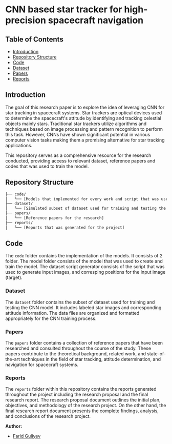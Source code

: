 # CNN based star tracker for high-precision spacecraft navigation

## Table of Contents

- [Introduction](#introduction)
- [Repository Structure](#repository-structure)
- [Code](#code)
- [Dataset](#dataset)
- [Papers](#papers)
- [Reports](#reports)

## Introduction

The goal of this research paper is to explore the idea of leveraging CNN for star tracking in spacecraft systems. Star trackers are optical devices used to determine the spacecraft's attitude by identifying and tracking celestial objects mainly stars. Traditional star trackers utilize algorithms and techniques based on image processing and pattern recognition to perform this task. However, CNNs have shown significant potential in various computer vision tasks making them a promising alternative for star tracking applications.

This repository serves as a comprehensive resource for the research conducted, providing access to relevant dataset, reference papers and codes that was used to train the model.

## Repository Structure

```bash
├── code/
│   └── [Models that implemented for every work and script that was used to collect simulated data]
├── dataset/
│   └── [Simulated subset of dataset used for training and testing the CNN model]
├── papers/
│   └── [Reference papers for the research]
├── reports/
│   └── [Reports that was generated for the project]
```
## Code

The `code` folder contains the implementation of the models. It consists of 2 folder. The model folder consists of the model that was used to create and train the model. The dataset script generator consists of the script that was usec to generate input images, and corresping positions for the input image (target).

### Dataset

The `dataset` folder contains the subset of dataset used for training and testing the CNN model. It includes labeled star images and corresponding attitude information. The data files are organized and formatted appropriately for the CNN training process.

### Papers

The `papers` folder contains a collection of reference papers that have been researched and consulted throughout the course of the study. These papers contribute to the theoretical background, related work, and state-of-the-art techniques in the field of star tracking, attitude determination, and navigation for spacecraft systems.

### Reports
The `reports` folder within this repository contains the reports generated throughout the project including the research proposal and the final research report. The research proposal document outlines the initial plan, objectives, and methodology of the research project. On the other hand, the final research report document presents the complete findings, analysis, and conclusions of the research project.

**Author:**
- [Farid Guliyev](mailto:farid.guliyev@gwmail.gwu.edu)



